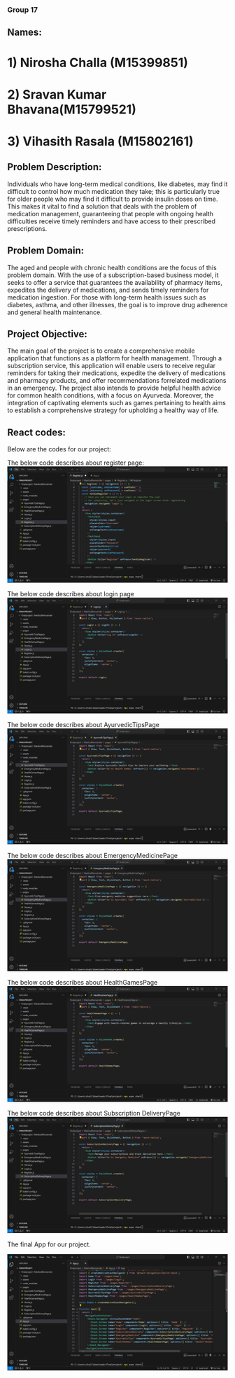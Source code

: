 ### Group 17
## Names:
# 1) Nirosha Challa (M15399851)
# 2) Sravan Kumar Bhavana(M15799521)
# 3) Vihasith Rasala (M15802161)

## Problem Description:

Individuals who have long-term medical conditions, like diabetes, may find it difficult to control how
much medication they take; this is particularly true for older people who may find it difficult to provide
insulin doses on time. This makes it vital to find a solution that deals with the problem of medication
management, guaranteeing that people with ongoing health difficulties receive timely reminders and
have access to their prescribed prescriptions.

## Problem Domain:

The aged and people with chronic health conditions are the focus of this problem domain. With the
use of a subscription-based business model, it seeks to offer a service that guarantees the availability of
pharmacy items, expedites the delivery of medications, and sends timely reminders for medication
ingestion. For those with long-term health issues such as diabetes, asthma, and other illnesses, the goal
is to improve drug adherence and general health maintenance.

## Project Objective:

The main goal of the project is to create a comprehensive mobile application that functions as a
platform for health management. Through a subscription service, this application will enable users to
receive regular reminders for taking their medications, expedite the delivery of medications and
pharmacy products, and offer recommendations forrelated medications in an emergency. The project
also intends to provide helpful health advice for common health conditions, with a focus on Ayurveda.
Moreover, the integration of captivating elements such as games pertaining to health aims to establish a
comprehensive strategy for upholding a healthy way of life.

## React codes:
Below are the codes for our project:

The below code describes about register page:
![1](finalproject/Register.png)

The below code describes about login page
![2](finalproject/Login.png)

The below code describes about AyurvedicTipsPage
![3](finalproject/AyurvedicTipsPage.png)

The below code describes about EmergencyMedicinePage
![4](finalproject/EmergencyMedicinePage.png)

The below code describes about HealthGamesPage
![5](finalproject/HealthGamesPage.png)

The below code describes about Subscription DeliveryPage
![6](finalproject/SubscriptionDeliveryPage.png)


The final App for our project.

![7](finalproject/App.png)
